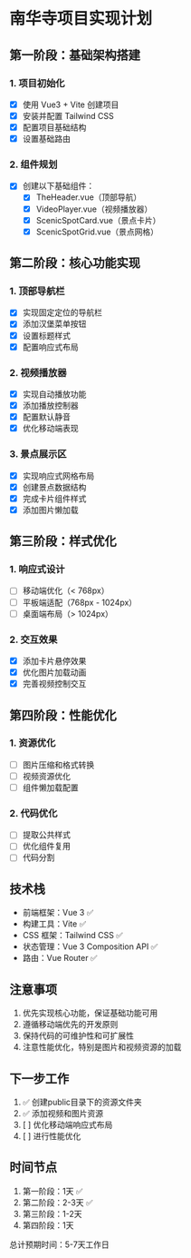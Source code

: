 # 南华寺项目实现计划

## 第一阶段：基础架构搭建

### 1. 项目初始化
- [x] 使用 Vue3 + Vite 创建项目
- [x] 安装并配置 Tailwind CSS
- [x] 配置项目基础结构
- [x] 设置基础路由

### 2. 组件规划
- [x] 创建以下基础组件：
  - [x] TheHeader.vue（顶部导航）
  - [x] VideoPlayer.vue（视频播放器）
  - [x] ScenicSpotCard.vue（景点卡片）
  - [x] ScenicSpotGrid.vue（景点网格）

## 第二阶段：核心功能实现

### 1. 顶部导航栏
- [x] 实现固定定位的导航栏
- [x] 添加汉堡菜单按钮
- [x] 设置标题样式
- [x] 配置响应式布局

### 2. 视频播放器
- [x] 实现自动播放功能
- [x] 添加播放控制器
- [x] 配置默认静音
- [x] 优化移动端表现

### 3. 景点展示区
- [x] 实现响应式网格布局
- [x] 创建景点数据结构
- [x] 完成卡片组件样式
- [x] 添加图片懒加载

## 第三阶段：样式优化

### 1. 响应式设计
- [ ] 移动端优化（< 768px）
- [ ] 平板端适配（768px - 1024px）
- [ ] 桌面端布局（> 1024px）

### 2. 交互效果
- [x] 添加卡片悬停效果
- [x] 优化图片加载动画
- [x] 完善视频控制交互

## 第四阶段：性能优化

### 1. 资源优化
- [ ] 图片压缩和格式转换
- [ ] 视频资源优化
- [ ] 组件懒加载配置

### 2. 代码优化
- [ ] 提取公共样式
- [ ] 优化组件复用
- [ ] 代码分割

## 技术栈

- 前端框架：Vue 3 ✅
- 构建工具：Vite ✅
- CSS 框架：Tailwind CSS ✅
- 状态管理：Vue 3 Composition API ✅
- 路由：Vue Router ✅

## 注意事项

1. 优先实现核心功能，保证基础功能可用
2. 遵循移动端优先的开发原则
3. 保持代码的可维护性和可扩展性
4. 注意性能优化，特别是图片和视频资源的加载

## 下一步工作

1. ✅ 创建public目录下的资源文件夹
2. ✅ 添加视频和图片资源
3. [ ] 优化移动端响应式布局
4. [ ] 进行性能优化

## 时间节点

1. 第一阶段：1天 ✅
2. 第二阶段：2-3天 ✅
3. 第三阶段：1-2天
4. 第四阶段：1天

总计预期时间：5-7天工作日

 